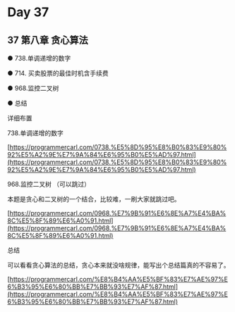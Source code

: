 # Day 37

## 37 第八章 贪心算法&#x20;

●  738.单调递增的数字&#x20;

●  714. 买卖股票的最佳时机含手续费&#x20;

●  968.监控二叉树&#x20;

●  总结&#x20;

详细布置&#x20;

738.单调递增的数字&#x20;

[https://programmercarl.com/0738.%E5%8D%95%E8%B0%83%E9%80%92%E5%A2%9E%E7%9A%84%E6%95%B0%E5%AD%97.html](https://programmercarl.com/0738.%E5%8D%95%E8%B0%83%E9%80%92%E5%A2%9E%E7%9A%84%E6%95%B0%E5%AD%97.html)

968.监控二叉树 （可以跳过）

本题是贪心和二叉树的一个结合，比较难，一刷大家就跳过吧。&#x20;

[https://programmercarl.com/0968.%E7%9B%91%E6%8E%A7%E4%BA%8C%E5%8F%89%E6%A0%91.html](https://programmercarl.com/0968.%E7%9B%91%E6%8E%A7%E4%BA%8C%E5%8F%89%E6%A0%91.html)

总结&#x20;

可以看看贪心算法的总结，贪心本来就没啥规律，能写出个总结篇真的不容易了。&#x20;

[https://programmercarl.com/%E8%B4%AA%E5%BF%83%E7%AE%97%E6%B3%95%E6%80%BB%E7%BB%93%E7%AF%87.html](https://programmercarl.com/%E8%B4%AA%E5%BF%83%E7%AE%97%E6%B3%95%E6%80%BB%E7%BB%93%E7%AF%87.html)
